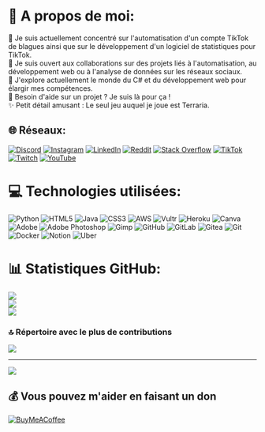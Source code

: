 # 💫 A propos de moi:
🔭 Je suis actuellement concentré sur l'automatisation d'un compte TikTok de blagues ainsi que sur le développement d'un logiciel de statistiques pour TikTok.<br>👯 Je suis ouvert aux collaborations sur des projets liés à l'automatisation, au développement web ou à l'analyse de données sur les réseaux sociaux.<br>🌱 J'explore actuellement le monde du C# et du développement web pour élargir mes compétences.<br>💬 Besoin d'aide sur un projet ? Je suis là pour ça !<br>✨ Petit détail amusant : Le seul jeu auquel je joue est Terraria.


## 🌐 Réseaux:
[![Discord](https://img.shields.io/badge/Discord-%237289DA.svg?logo=discord&logoColor=white)](https://discord.gg/Pf8Jby9Ghy) [![Instagram](https://img.shields.io/badge/Instagram-%23E4405F.svg?logo=Instagram&logoColor=white)](https://instagram.com/yorick_payen) [![LinkedIn](https://img.shields.io/badge/LinkedIn-%230077B5.svg?logo=linkedin&logoColor=white)](https://linkedin.com/in/Yorick ) [![Reddit](https://img.shields.io/badge/Reddit-%23FF4500.svg?logo=Reddit&logoColor=white)](https://reddit.com/user/Yorickx__) [![Stack Overflow](https://img.shields.io/badge/-Stackoverflow-FE7A16?logo=stack-overflow&logoColor=white)](https://stackoverflow.com/users/24852720) [![TikTok](https://img.shields.io/badge/TikTok-%23000000.svg?logo=TikTok&logoColor=white)](https://tiktok.com/@yorickx_) [![Twitch](https://img.shields.io/badge/Twitch-%239146FF.svg?logo=Twitch&logoColor=white)](https://twitch.tv/yorick_4) [![YouTube](https://img.shields.io/badge/YouTube-%23FF0000.svg?logo=YouTube&logoColor=white)](https://youtube.com/@UCsMDJgIExN_-MFn6upIHt0A) 

# 💻 Technologies utilisées:
 ![Python](https://img.shields.io/badge/python-3670A0?style=for-the-badge&logo=python&logoColor=ffdd54)
![HTML5](https://img.shields.io/badge/html5-%23E34F26.svg?style=for-the-badge&logo=html5&logoColor=white) ![Java](https://img.shields.io/badge/java-%23ED8B00.svg?style=for-the-badge&logo=openjdk&logoColor=white) ![CSS3](https://img.shields.io/badge/css3-%231572B6.svg?style=for-the-badge&logo=css3&logoColor=white) ![AWS](https://img.shields.io/badge/AWS-%23FF9900.svg?style=for-the-badge&logo=amazon-aws&logoColor=white) ![Vultr](https://img.shields.io/badge/Vultr-007BFC.svg?style=for-the-badge&logo=vultr) ![Heroku](https://img.shields.io/badge/heroku-%23430098.svg?style=for-the-badge&logo=heroku&logoColor=white) ![Canva](https://img.shields.io/badge/Canva-%2300C4CC.svg?style=for-the-badge&logo=Canva&logoColor=white) ![Adobe](https://img.shields.io/badge/adobe-%23FF0000.svg?style=for-the-badge&logo=adobe&logoColor=white) ![Adobe Photoshop](https://img.shields.io/badge/adobe%20photoshop-%2331A8FF.svg?style=for-the-badge&logo=adobe%20photoshop&logoColor=white) ![Gimp](https://img.shields.io/badge/Gimp-657D8B?style=for-the-badge&logo=gimp&logoColor=FFFFFF) ![GitHub](https://img.shields.io/badge/github-%23121011.svg?style=for-the-badge&logo=github&logoColor=white) ![GitLab](https://img.shields.io/badge/gitlab-%23181717.svg?style=for-the-badge&logo=gitlab&logoColor=white) ![Gitea](https://img.shields.io/badge/Gitea-34495E?style=for-the-badge&logo=gitea&logoColor=5D9425) ![Git](https://img.shields.io/badge/git-%23F05033.svg?style=for-the-badge&logo=git&logoColor=white) ![Docker](https://img.shields.io/badge/docker-%230db7ed.svg?style=for-the-badge&logo=docker&logoColor=white) ![Notion](https://img.shields.io/badge/Notion-%23000000.svg?style=for-the-badge&logo=notion&logoColor=white) ![Uber](https://img.shields.io/badge/Uber-%23000000.svg?style=for-the-badge&logo=Uber&logoColor=white)
# 📊 Statistiques GitHub:
![](https://github-readme-stats.vercel.app/api?username=Yorickx0&theme=blueberry&hide_border=false&include_all_commits=true&count_private=false)<br/>
![](https://github-readme-streak-stats.herokuapp.com/?user=Yorickx0&theme=blueberry&hide_border=false)<br/>
![](https://github-readme-stats.vercel.app/api/top-langs/?username=Yorickx0&theme=blueberry&hide_border=false&include_all_commits=true&count_private=false&layout=compact)

### 🔝 Répertoire avec le plus de contributions
![](https://github-contributor-stats.vercel.app/api?username=Yorickx0&limit=5&theme=dracula&combine_all_yearly_contributions=true)

---
[![](https://visitcount.itsvg.in/api?id=Yorickx0&icon=1&color=0)](https://visitcount.itsvg.in)

  ## 💰 Vous pouvez m'aider en faisant un don
  [![BuyMeACoffee](https://img.shields.io/badge/Buy%20Me%20a%20Coffee-ffdd00?style=for-the-badge&logo=buy-me-a-coffee&logoColor=black)](https://buymeacoffee.com/yorickx) 

  
<!-- Proudly created with GPRM ( https://gprm.itsvg.in ) -->
